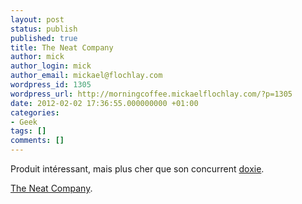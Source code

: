 ```yaml
---
layout: post
status: publish
published: true
title: The Neat Company
author: mick
author_login: mick
author_email: mickael@flochlay.com
wordpress_id: 1305
wordpress_url: http://morningcoffee.mickaelflochlay.com/?p=1305
date: 2012-02-02 17:36:55.000000000 +01:00
categories:
- Geek
tags: []
comments: []
---
```

Produit intéressant, mais plus cher que son concurrent <a href="http://www.getdoxie.com/">doxie</a>.

<a href="http://store.neat.com/">The Neat Company</a>.
